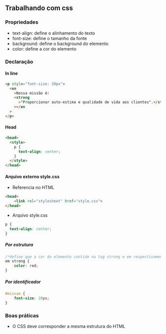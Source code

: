 ## Trabalhando com css

### Propriedades

- text-align: define o alinhamento do texto
- font-size: define o tamanho da fonte
- background: define o background do elemento
- color: define a cor do elemento

### Declaração

#### In line

```html
<p style="font-size: 20px">
  <en
    >Nossa missão é:
    <strong
      >"Proporcionar auto-estima e qualidade de vida aos clientes".</strong
    ></en
  >
</p>
```

#### Head

```html
<head>
  <style>
    p {
      text-align: center;
    }
  </style>
</head>
```

#### Arquivo externo style.css

- Referencia no HTML

```html
<head>
    <link rel="stylesheet" href="style.css">
</head>
```

- Arquivo style.css

```css
p {
  text-align: center;
}
```

##### Por estrutura

```css
/*define que a cor do elemento contido na tag strong e em respectivamente terá color: red*/
em strong {
    color: red;
}
```

##### Por identificador

```css
#missao {
    font-size: 20px;
}
```

### Boas práticas

- O CSS deve corresponder a mesma estrutura do HTML